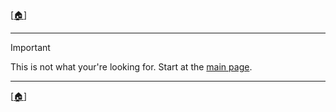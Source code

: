 <!-- u251010-->

[[🏠︎](/)]

***

> [!IMPORTANT]
> This is not what your're looking for. Start at the [main page](/).

***

[[🏠︎](/)]
